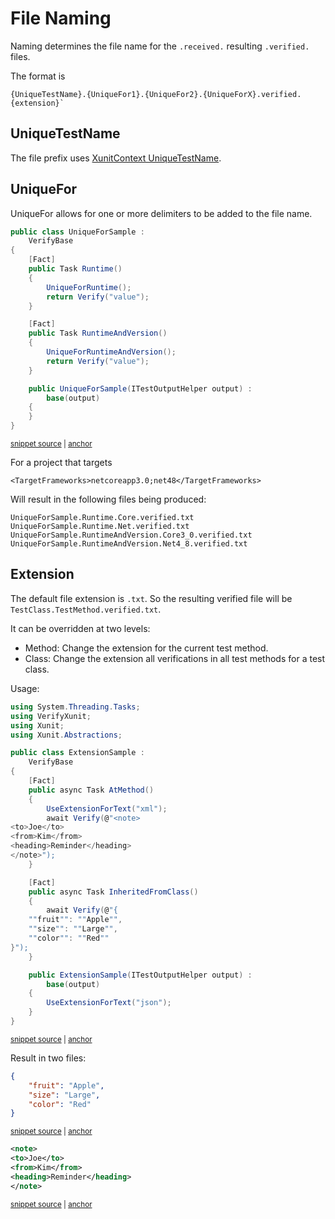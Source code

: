 <!--
GENERATED FILE - DO NOT EDIT
This file was generated by [MarkdownSnippets](https://github.com/SimonCropp/MarkdownSnippets).
Source File: /docs/mdsource/naming.source.md
To change this file edit the source file and then run MarkdownSnippets.
-->

# File Naming

Naming determines the file name for the `.received.` resulting `.verified.` files.

The format is

```
{UniqueTestName}.{UniqueFor1}.{UniqueFor2}.{UniqueForX}.verified.{extension}`
```

## UniqueTestName

The file prefix uses [XunitContext UniqueTestName](https://github.com/SimonCropp/XunitContext#uniquetestname).


## UniqueFor

UniqueFor allows for one or more delimiters to be added to the file name.

<!-- snippet: UniqueForSample -->
<a id='snippet-uniqueforsample'/></a>
```cs
public class UniqueForSample :
    VerifyBase
{
    [Fact]
    public Task Runtime()
    {
        UniqueForRuntime();
        return Verify("value");
    }

    [Fact]
    public Task RuntimeAndVersion()
    {
        UniqueForRuntimeAndVersion();
        return Verify("value");
    }

    public UniqueForSample(ITestOutputHelper output) :
        base(output)
    {
    }
}
```
<sup><a href='/src/Verify.Xunit.Tests/Snippets/UniqueForSample.cs#L6-L29' title='File snippet `uniqueforsample` was extracted from'>snippet source</a> | <a href='#snippet-uniqueforsample' title='Navigate to start of snippet `uniqueforsample`'>anchor</a></sup>
<!-- endsnippet -->

For a project that targets

```
<TargetFrameworks>netcoreapp3.0;net48</TargetFrameworks>
```

Will result in the following files being produced:

```
UniqueForSample.Runtime.Core.verified.txt
UniqueForSample.Runtime.Net.verified.txt
UniqueForSample.RuntimeAndVersion.Core3_0.verified.txt
UniqueForSample.RuntimeAndVersion.Net4_8.verified.txt
```


## Extension

The default file extension is `.txt`. So the resulting verified file will be `TestClass.TestMethod.verified.txt`.

It can be overridden at two levels:

 * Method: Change the extension for the current test method.
 * Class: Change the extension all verifications in all test methods for a test class.

Usage:

<!-- snippet: ExtensionSample.cs -->
<a id='snippet-ExtensionSample.cs'/></a>
```cs
using System.Threading.Tasks;
using VerifyXunit;
using Xunit;
using Xunit.Abstractions;

public class ExtensionSample :
    VerifyBase
{
    [Fact]
    public async Task AtMethod()
    {
        UseExtensionForText("xml");
        await Verify(@"<note>
<to>Joe</to>
<from>Kim</from>
<heading>Reminder</heading>
</note>");
    }

    [Fact]
    public async Task InheritedFromClass()
    {
        await Verify(@"{
    ""fruit"": ""Apple"",
    ""size"": ""Large"",
    ""color"": ""Red""
}");
    }

    public ExtensionSample(ITestOutputHelper output) :
        base(output)
    {
        UseExtensionForText("json");
    }
}
```
<sup><a href='/src/Verify.Xunit.Tests/Snippets/ExtensionSample.cs#L1-L35' title='File snippet `ExtensionSample.cs` was extracted from'>snippet source</a> | <a href='#snippet-ExtensionSample.cs' title='Navigate to start of snippet `ExtensionSample.cs`'>anchor</a></sup>
<!-- endsnippet -->

Result in two files:

<!-- snippet: ExtensionSample.InheritedFromClass.verified.json -->
<a id='snippet-ExtensionSample.InheritedFromClass.verified.json'/></a>
```json
{
    "fruit": "Apple",
    "size": "Large",
    "color": "Red"
}
```
<sup><a href='/src/Verify.Xunit.Tests/Snippets/ExtensionSample.InheritedFromClass.verified.json#L1-L5' title='File snippet `ExtensionSample.InheritedFromClass.verified.json` was extracted from'>snippet source</a> | <a href='#snippet-ExtensionSample.InheritedFromClass.verified.json' title='Navigate to start of snippet `ExtensionSample.InheritedFromClass.verified.json`'>anchor</a></sup>
<!-- endsnippet -->

<!-- snippet: ExtensionSample.AtMethod.verified.xml -->
<a id='snippet-ExtensionSample.AtMethod.verified.xml'/></a>
```xml
<note>
<to>Joe</to>
<from>Kim</from>
<heading>Reminder</heading>
</note>
```
<sup><a href='/src/Verify.Xunit.Tests/Snippets/ExtensionSample.AtMethod.verified.xml#L1-L5' title='File snippet `ExtensionSample.AtMethod.verified.xml` was extracted from'>snippet source</a> | <a href='#snippet-ExtensionSample.AtMethod.verified.xml' title='Navigate to start of snippet `ExtensionSample.AtMethod.verified.xml`'>anchor</a></sup>
<!-- endsnippet -->
